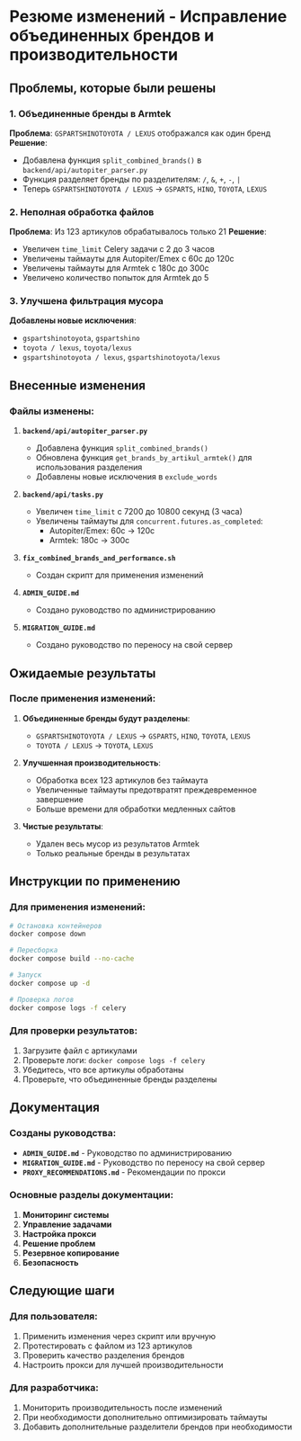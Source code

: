 # Резюме изменений - Исправление объединенных брендов и производительности

## Проблемы, которые были решены

### 1. Объединенные бренды в Armtek
**Проблема**: `GSPARTSHINOTOYOTA / LEXUS` отображался как один бренд
**Решение**: 
- Добавлена функция `split_combined_brands()` в `backend/api/autopiter_parser.py`
- Функция разделяет бренды по разделителям: `/`, `&`, `+`, `-`, `|`
- Теперь `GSPARTSHINOTOYOTA / LEXUS` → `GSPARTS`, `HINO`, `TOYOTA`, `LEXUS`

### 2. Неполная обработка файлов
**Проблема**: Из 123 артикулов обрабатывалось только 21
**Решение**:
- Увеличен `time_limit` Celery задачи с 2 до 3 часов
- Увеличены таймауты для Autopiter/Emex с 60с до 120с
- Увеличены таймауты для Armtek с 180с до 300с
- Увеличено количество попыток для Armtek до 5

### 3. Улучшена фильтрация мусора
**Добавлены новые исключения**:
- `gspartshinotoyota`, `gspartshino`
- `toyota / lexus`, `toyota/lexus`
- `gspartshinotoyota / lexus`, `gspartshinotoyota/lexus`

## Внесенные изменения

### Файлы изменены:

1. **`backend/api/autopiter_parser.py`**
   - Добавлена функция `split_combined_brands()`
   - Обновлена функция `get_brands_by_artikul_armtek()` для использования разделения
   - Добавлены новые исключения в `exclude_words`

2. **`backend/api/tasks.py`**
   - Увеличен `time_limit` с 7200 до 10800 секунд (3 часа)
   - Увеличены таймауты для `concurrent.futures.as_completed`:
     - Autopiter/Emex: 60с → 120с
     - Armtek: 180с → 300с

3. **`fix_combined_brands_and_performance.sh`**
   - Создан скрипт для применения изменений

4. **`ADMIN_GUIDE.md`**
   - Создано руководство по администрированию

5. **`MIGRATION_GUIDE.md`**
   - Создано руководство по переносу на свой сервер

## Ожидаемые результаты

### После применения изменений:
1. **Объединенные бренды будут разделены**:
   - `GSPARTSHINOTOYOTA / LEXUS` → `GSPARTS`, `HINO`, `TOYOTA`, `LEXUS`
   - `TOYOTA / LEXUS` → `TOYOTA`, `LEXUS`

2. **Улучшенная производительность**:
   - Обработка всех 123 артикулов без таймаута
   - Увеличенные таймауты предотвратят преждевременное завершение
   - Больше времени для обработки медленных сайтов

3. **Чистые результаты**:
   - Удален весь мусор из результатов Armtek
   - Только реальные бренды в результатах

## Инструкции по применению

### Для применения изменений:
```bash
# Остановка контейнеров
docker compose down

# Пересборка
docker compose build --no-cache

# Запуск
docker compose up -d

# Проверка логов
docker compose logs -f celery
```

### Для проверки результатов:
1. Загрузите файл с артикулами
2. Проверьте логи: `docker compose logs -f celery`
3. Убедитесь, что все артикулы обработаны
4. Проверьте, что объединенные бренды разделены

## Документация

### Созданы руководства:
- **`ADMIN_GUIDE.md`** - Руководство по администрированию
- **`MIGRATION_GUIDE.md`** - Руководство по переносу на свой сервер
- **`PROXY_RECOMMENDATIONS.md`** - Рекомендации по прокси

### Основные разделы документации:
1. **Мониторинг системы**
2. **Управление задачами**
3. **Настройка прокси**
4. **Решение проблем**
5. **Резервное копирование**
6. **Безопасность**

## Следующие шаги

### Для пользователя:
1. Применить изменения через скрипт или вручную
2. Протестировать с файлом из 123 артикулов
3. Проверить качество разделения брендов
4. Настроить прокси для лучшей производительности

### Для разработчика:
1. Мониторить производительность после изменений
2. При необходимости дополнительно оптимизировать таймауты
3. Добавить дополнительные разделители брендов при необходимости 